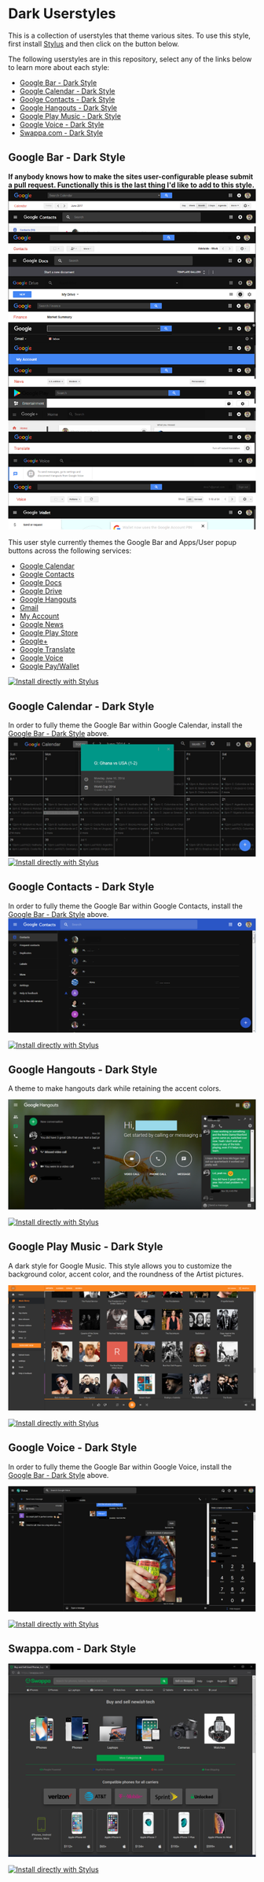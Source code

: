 # Dark Userstyles
This is a collection of userstyles that theme various sites.
To use this style, first install [Stylus](https://add0n.com/stylus.html) and then click on the button below.

The following userstyles are in this repository, select any of the links below to learn more about each style:
- [Google Bar - Dark Style](https://github.com/Devo7v/UserCSS/#google-bar---dark-style)
- [Google Calendar - Dark Style](https://github.com/Devo7v/UserCSS/#google-calendar---dark-style)
- [Goolge Contacts - Dark Style](https://github.com/Devo7v/UserCSS/#google-contacts---dark-style)
- [Google Hangouts - Dark Style](https://github.com/Devo7v/UserCSS/#google-hangouts---dark-style)
- [Google Play Music - Dark Style](https://github.com/Devo7v/UserCSS/#google-play-music---dark-style)
- [Google Voice - Dark Style](https://github.com/Devo7v/UserCSS/#google-voice---dark-style)
- [Swappa.com - Dark Style](https://github.com/Devo7v/UserCSS/#swappacom---dark-style)

## Google Bar - Dark Style
**If anybody knows how to make the sites user-configurable please submit a pull request.  Functionally this is the last thing I'd like to add to this style.**
![alt text](https://raw.githubusercontent.com/Devo7v/UserCSS/master/Screenshots/GoogleBar.png "Google Bar - Dark Style Screenshot (Screenshot needs to be updated)")

This user style currently themes the Google Bar and Apps/User popup buttons across the following services:
- [Google Calendar](https://calendar.google.com/)
- [Google Contacts](https://contacts.google.com/)
- [Google Docs](https://docs.google.com/)
- [Google Drive](https://drive.google.com/)
- [Google Hangouts](https://hangouts.google.com/)
- [Gmail](https://mail.google.com/)
- [My Account](https://myaccount.google.com/)
- [Google News](https://news.google.com/)
- [Google Play Store](https://play.google.com/store)
- [Google+](https://plus.google.com/)
- [Google Translate](https://translate.google.com/)
- [Google Voice](https://voice.google.com/)
- [Google Pay/Wallet](https://pay.google.com/)

[![Install directly with Stylus](https://img.shields.io/badge/Install%20directly%20with-Stylus-116b59.svg?longCache=true&style=for-the-badge)](https://raw.githubusercontent.com/Devo7v/UserCSS/master/GoogleBar-Dark.user.css)

## Google Calendar - Dark Style
In order to fully theme the Google Bar within Google Calendar, install the [Google Bar - Dark Style](https://github.com/Devo7v/UserCSS/#google-bar---dark-style) above.
![alt text](https://raw.githubusercontent.com/Devo7v/UserCSS/master/Screenshots/GoogleCalendar.jpeg "Google Calendar - Dark Style Screenshot (Screenshot needs to be updated)")
[![Install directly with Stylus](https://img.shields.io/badge/Install%20directly%20with-Stylus-116b59.svg?longCache=true&style=for-the-badge)](https://raw.githubusercontent.com/Devo7v/UserCSS/master/GoogleCalendar-Dark.user.css)

## Google Contacts - Dark Style
In order to fully theme the Google Bar within Google Contacts, install the [Google Bar - Dark Style](https://github.com/Devo7v/UserCSS/#google-bar---dark-style) above.
![alt text](https://raw.githubusercontent.com/Devo7v/UserCSS/master/Screenshots/GoogleContacts.png "Google Contacts - Dark Style Screenshot (Screenshot needs to be updated)")

[![Install directly with Stylus](https://img.shields.io/badge/Install%20directly%20with-Stylus-116b59.svg?longCache=true&style=for-the-badge)](https://raw.githubusercontent.com/Devo7v/UserCSS/master/GoogleContacts-Dark.user.css)

## Google Hangouts - Dark Style
A theme to make hangouts dark while retaining the accent colors.

![alt text](https://raw.githubusercontent.com/Devo7v/UserCSS/master/Screenshots/Hangouts.png "Google Hangouts - Dark Style Screenshot")

[![Install directly with Stylus](https://img.shields.io/badge/Install%20directly%20with-Stylus-116b59.svg?longCache=true&style=for-the-badge)](https://raw.githubusercontent.com/Devo7v/UserCSS/master/GoogleHangouts-Dark.user.css)


## Google Play Music - Dark Style
A dark style for Google Music.  This style allows you to customize the background color, accent color, and the roundness of the Artist pictures.

![alt text](https://raw.githubusercontent.com/Devo7v/UserCSS/master/Screenshots/GoogleMusic.png "Google Music - Dark Style Screenshot")

[![Install directly with Stylus](https://img.shields.io/badge/Install%20directly%20with-Stylus-116b59.svg?longCache=true&style=for-the-badge)](https://raw.githubusercontent.com/Devo7v/UserCSS/master/GooglePlayMusic-Dark.user.css)

## Google Voice - Dark Style
In order to fully theme the Google Bar within Google Voice, install the [Google Bar - Dark Style](https://github.com/Devo7v/UserCSS/#google-bar---dark-style) above.

![alt text](https://raw.githubusercontent.com/Devo7v/UserCSS/master/Screenshots/GoogleVoice.png "Google Voice - Dark Style Screenshot")

[![Install directly with Stylus](https://img.shields.io/badge/Install%20directly%20with-Stylus-116b59.svg?longCache=true&style=for-the-badge)](https://raw.githubusercontent.com/Devo7v/UserCSS/master/GoogleVoice-Dark.user.css)

## Swappa.com - Dark Style
![alt text](https://raw.githubusercontent.com/Devo7v/UserCSS/master/Screenshots/Swappa.png "Swappa.com - Dark Style Screenshot")

[![Install directly with Stylus](https://img.shields.io/badge/Install%20directly%20with-Stylus-116b59.svg?longCache=true&style=for-the-badge)](https://raw.githubusercontent.com/Devo7v/UserCSS/master/Swappa-Dark.user.css)
